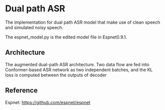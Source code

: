 #  Dual path ASR


The implementation for dual path ASR model that make use of clean speech and simulated noisy speech.

The espnet_model.py is the edited model file in Espnet0.9.1.


## Architecture

The augmented dual-path ASR architecture. Two data flow are fed into Conformer-based ASR network as two independent batches, and the KL loss is computed between the outputs of decoder

## Reference
Espnet:
https://github.com/espnet/espnet